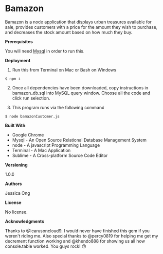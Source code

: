 # Bamazon

Bamazon is a node application that displays urban treasures available for sale, provides customers with a price for the amount they wish to purchase, and decreases the stock amount based on how much they buy.

**Prerequisites**

You will need [Mysql](https://www.mysql.com/products/workbench/) in order to run this. 

**Deployment**

1. Run this from Terminal on Mac or Bash on Windows

`$ npm i`

2. Once all dependencies have been downloaded, copy instructions in bamazon_db.sql into MySQL query window. Choose all the code and click run selection.  

3. This program runs via the following command

`$ node bamazonCustomer.js`

**Built With**

* Google Chrome
* Mysql - An Open Source Relational Database Management System 
* node - A javascript Programming Language
* Terminal - A Mac Application
* Sublime - A Cross-platform Source Code Editor

**Versioning**

1.0.0

**Authors**

Jessica Ong

**License**

No license.

**Acknowledgments**

Thanks to @Icarusoncloud9. I would never have finished this gem if you weren't riding me. Also special thanks to @percy0819 for helping me get my decrement function working and @khendo888 for showing us all how console.table worked. You guys rock! :kissing_heart: 
